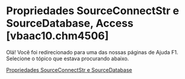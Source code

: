 
# Propriedades SourceConnectStr e SourceDatabase, Access [vbaac10.chm4506]

Olá! Você foi redirecionado para uma das nossas páginas de Ajuda F1. Selecione o tópico que estava procurando abaixo.

[Propriedades SourceConnectStr e SourceDatabase](http://msdn.microsoft.com/library/eed57130-f030-b800-5b1a-92249d6c23a5%28Office.15%29.aspx)
